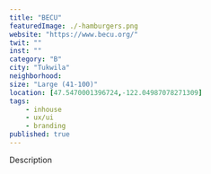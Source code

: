 ```yaml
---
title: "BECU"
featuredImage: ./-hamburgers.png
website: "https://www.becu.org/"
twit: ""
inst: ""
category: "B"
city: "Tukwila"
neighborhood:
size: "Large (41-100)"
location: [47.5470001396724,-122.04987078271309]
tags:
    - inhouse
    - ux/ui
    - branding
published: true
---
```


Description
